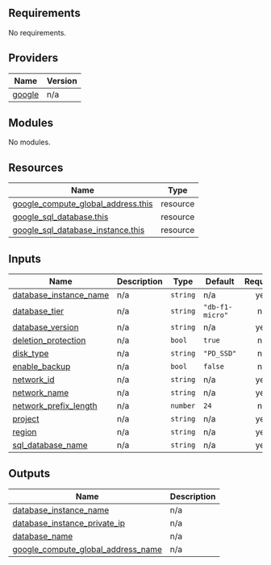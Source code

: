 ## Requirements

No requirements.

## Providers

| Name | Version |
|------|---------|
| <a name="provider_google"></a> [google](#provider\_google) | n/a |

## Modules

No modules.

## Resources

| Name | Type |
|------|------|
| [google_compute_global_address.this](https://registry.terraform.io/providers/hashicorp/google/latest/docs/resources/compute_global_address) | resource |
| [google_sql_database.this](https://registry.terraform.io/providers/hashicorp/google/latest/docs/resources/sql_database) | resource |
| [google_sql_database_instance.this](https://registry.terraform.io/providers/hashicorp/google/latest/docs/resources/sql_database_instance) | resource |

## Inputs

| Name | Description | Type | Default | Required |
|------|-------------|------|---------|:--------:|
| <a name="input_database_instance_name"></a> [database\_instance\_name](#input\_database\_instance\_name) | n/a | `string` | n/a | yes |
| <a name="input_database_tier"></a> [database\_tier](#input\_database\_tier) | n/a | `string` | `"db-f1-micro"` | no |
| <a name="input_database_version"></a> [database\_version](#input\_database\_version) | n/a | `string` | n/a | yes |
| <a name="input_deletion_protection"></a> [deletion\_protection](#input\_deletion\_protection) | n/a | `bool` | `true` | no |
| <a name="input_disk_type"></a> [disk\_type](#input\_disk\_type) | n/a | `string` | `"PD_SSD"` | no |
| <a name="input_enable_backup"></a> [enable\_backup](#input\_enable\_backup) | n/a | `bool` | `false` | no |
| <a name="input_network_id"></a> [network\_id](#input\_network\_id) | n/a | `string` | n/a | yes |
| <a name="input_network_name"></a> [network\_name](#input\_network\_name) | n/a | `string` | n/a | yes |
| <a name="input_network_prefix_length"></a> [network\_prefix\_length](#input\_network\_prefix\_length) | n/a | `number` | `24` | no |
| <a name="input_project"></a> [project](#input\_project) | n/a | `string` | n/a | yes |
| <a name="input_region"></a> [region](#input\_region) | n/a | `string` | n/a | yes |
| <a name="input_sql_database_name"></a> [sql\_database\_name](#input\_sql\_database\_name) | n/a | `string` | n/a | yes |

## Outputs

| Name | Description |
|------|-------------|
| <a name="output_database_instance_name"></a> [database\_instance\_name](#output\_database\_instance\_name) | n/a |
| <a name="output_database_instance_private_ip"></a> [database\_instance\_private\_ip](#output\_database\_instance\_private\_ip) | n/a |
| <a name="output_database_name"></a> [database\_name](#output\_database\_name) | n/a |
| <a name="output_google_compute_global_address_name"></a> [google\_compute\_global\_address\_name](#output\_google\_compute\_global\_address\_name) | n/a |
